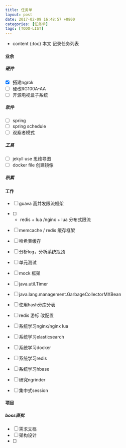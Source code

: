 ```yaml
---
title: 任务单
layout: post
date: 2017-02-09 16:48:57 +0800
categories: [任务单]
tags: [TODO-LIST]
---
```


* content
{:toc}
本文 记录任务列表











#### 业余

##### 硬件
- [x] 搭建ngrok
- [ ] 硬改RG100A-AA
- [ ] 开源电视盒子系统

##### 软件
- [ ] spring 
- [ ] spring schedule
- [ ] 观察者模式

##### 工具
- [ ] jekyll use 思维导图 
- [ ] docker file 创建镜像

##### 积累


#### 工作

- [ ] guava 高并发限流框架
- [ ] * redis + lua /nginx + lua 分布式限流
- [ ] memcache / redis 缓存框架
- [ ] 哈希表缓存
- [ ] 分析log，分析系统瓶颈
- [ ] 单元测试
- [ ] mock 框架
- [ ] java.util.Timer
- [ ] java.lang.management.GarbageCollectorMXBean

- [ ] 使用hash分库分表
- [ ] redis 游标 改配置
- [ ] 系统学习nginx/nginx lua
- [ ] 系统学习elasticsearch
- [ ] 系统学习docker
- [ ] 系统学习redis
- [ ] 系统学习hbase
- [ ] 研究ngrinder
- [ ] 集中式session







#### 项目 
##### boss直批

- [ ] 需求文档
- [ ] 架构设计
- [ ] 






